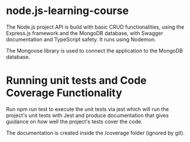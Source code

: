 # node.js-learning-course
The Node.js project API is build with basic CRUD functionalities, using the Express.js framework and the MongoDB database, with Swagger documentation and TypeScript safety. It runs using Nodemon.

The Mongoose library is used to connect the application to the MongoDB database.

# Running unit tests and Code Coverage Functionality
Run npm run test to execute the unit tests via jest which will run the project's unit tests with Jest and produce documentation that gives guidance on how well the project's tests cover the code. 

The documentation is created inside the /coverage folder (ignored by git).